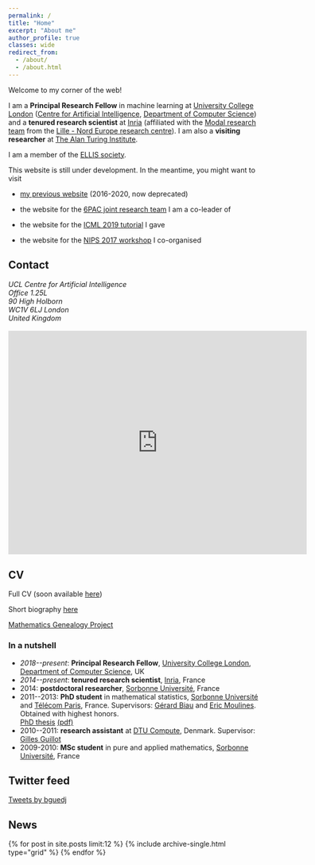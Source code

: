 ```yaml
---
permalink: /
title: "Home"
excerpt: "About me"
author_profile: true
classes: wide
redirect_from: 
  - /about/
  - /about.html
---
```


Welcome to my corner of the web!

I am a **Principal Research Fellow** in machine learning at [University College London](https://www.ucl.ac.uk) ([Centre for Artificial Intelligence](https://www.ucl.ac.uk/ai-centre/), [Department of Computer Science](https://www.ucl.ac.uk/computer-science/)) and a **tenured research scientist** at [Inria](http://www.inria.fr/) (affiliated with the [Modal research team](https://team.inria.fr/modal/) from the [Lille - Nord Europe research centre](https://www.inria.fr/fr/centre-inria-lille-nord-europe)). I am also a **visiting researcher** at [The Alan Turing Institute](https://www.turing.ac.uk).

I am a member of the [ELLIS society](https://ellis.eu).

This website is still under development. In the meantime, you might want to visit
- [my previous website]((https://bguedj.github.io/website-2016-2020-deprecated/)) (2016-2020, now deprecated)
<!-- [https://bguedj.github.io/website-2016-2020-deprecated/](https://bguedj.github.io/website-2016-2020-deprecated/) -->
- the website for the [6PAC joint research team](https://bguedj.github.io/6pac/) I am a co-leader of
<!-- [https://bguedj.github.io/6pac/](https://bguedj.github.io/6pac/) -->
- the website for the [ICML 2019 tutorial](https://bguedj.github.io/icml2019/) I gave
<!-- [https://bguedj.github.io/icml2019/](https://bguedj.github.io/icml2019/) -->
- the website for the [NIPS 2017 workshop](https://bguedj.github.io/nips2017/) I co-organised
<!-- [https://bguedj.github.io/nips2017/](https://bguedj.github.io/nips2017/) -->

<!-- This website is powered by the [academicpages template](https://github.com/academicpages/academicpages.github.io) and hosted on [GitHub Pages](https://pages.github.com). -->

## Contact

<address>
  UCL Centre for Artificial Intelligence<br />Office 1.25L<br />90 High Holborn<br /> WC1V 6LJ London<br /> United Kingdom
</address>
<br>
<!-- ([see on Google Maps](https://goo.gl/maps/5JmzYNJTt8hZufbZA)) -->

<iframe src="https://www.google.com/maps/embed?pb=!1m14!1m8!1m3!1d4965.579778013099!2d-0.12450412319706675!3d51.51707062522409!3m2!1i1024!2i768!4f13.1!3m3!1m2!1s0x48761b3585a9c137%3A0xffe1d0c346654ca5!2s90%20High%20Holborn%2C%20Holborn%2C%20London%20WC1V%206LJ!5e0!3m2!1sfr!2suk!4v1588107506410!5m2!1sfr!2suk" width="600" height="450" frameborder="0" style="border:0;" allowfullscreen="" aria-hidden="false" tabindex="0"></iframe>


<!-- I obtained a Ph.D. in mathematics in 2013 from [UPMC](http://www.upmc.fr/) (Université Pierre & Marie Curie, France) under the supervision of [Gérard Biau](http://www.lsta.upmc.fr/biau.html) and [Éric Moulines](https://scholar.google.fr/citations?user=_XE1LvQAAAAJ&hl=fr). Prior to that, I was a research assistant at [DTU Compute](http://www.compute.dtu.dk/) (Denmark) supervised by [Gilles Guillot](http://www2.imm.dtu.dk/~gigu/#).
 -->

<!-- My main line of research is in statistical machine learning. I am primarily interested in the design, analysis and implementation of statistical learning methods for high dimensional problems. My interests include (but are not limited to): PAC-Bayesian theory, sparsity and high-dimensional statistics, optimisation theory, statistical learning theory, non-negative matrix factorisation, aggregation of estimators and classifiers, MCMC algorithms, (un)supervised learning, online clustering, concentration inequalities... -->


## CV

Full CV (soon available [here](#))

Short biography [here](files/biography.txt)

[Mathematics Genealogy Project](https://www.genealogy.math.ndsu.nodak.edu/id.php?id=199813)

### In a nutshell

<!-- - **2019--present:** **Visiting researcher**, [The Alan Turing Institute](https://www.turing.ac.uk), UK -->
- *2018--present*: **Principal Research Fellow**, [University College London](https://www.ucl.ac.uk), [Department of Computer Science](https://www.ucl.ac.uk/computer-science/), UK
- *2014--present*: **tenured research scientist**, [Inria](http://www.inria.fr/), France
- 2014: **postdoctoral researcher**, [Sorbonne Université](https://www.sorbonne-universite.fr), France
- 2011--2013: **PhD student** in mathematical statistics, [Sorbonne Université](https://www.sorbonne-universite.fr) and [Télécom Paris](https://www.telecom-paris.fr), France. Supervisors: [Gérard Biau](http://www.lpsm.paris/pageperso/biau/) and [Eric Moulines](https://scholar.google.fr/citations?user=_XE1LvQAAAAJ&hl=fr). Obtained with highest honors.     
[PhD thesis](https://tel.archives-ouvertes.fr/tel-00922353) [(pdf)](https://tel.archives-ouvertes.fr/tel-00922353/document)
- 2010--2011: **research assistant** at [DTU Compute](https://www.compute.dtu.dk), Denmark. Supervisor: [Gilles Guillot](https://scholar.google.com/citations?user=F3vNjskAAAAJ&hl=fr)
- 2009-2010: **MSc student** in pure and applied mathematics, [Sorbonne Université](https://www.sorbonne-universite.fr), France

## Twitter feed

<a class="twitter-timeline" data-width="450" data-height="900" data-theme="dark" href="https://twitter.com/bguedj?ref_src=twsrc%5Etfw">Tweets by bguedj</a> <script async src="https://platform.twitter.com/widgets.js" charset="utf-8"></script>

## News

<div class="grid__wrapper">
{% for post in site.posts limit:12 %}  
    {% include archive-single.html type="grid" %}
{% endfor %}
</div>
